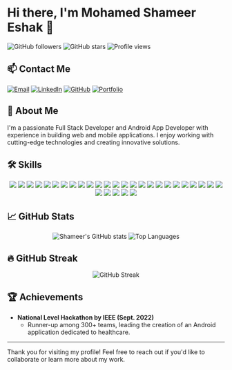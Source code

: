 # Hi there, I'm Mohamed Shameer Eshak 👋

![GitHub followers](https://img.shields.io/github/followers/Shameer24?label=Follow&style=social)
![GitHub stars](https://img.shields.io/github/stars/Shameer24?label=Stars&style=social)
![Profile views](https://komarev.com/ghpvc/?username=Shameer24&color=blueviolet)

## 📫 Contact Me
[![Email](https://img.shields.io/badge/Email-mohamedshameer2406@gmail.com-red?style=flat&logo=gmail&logoColor=white)](mailto:mohamedshameer2406@gmail.com)
[![LinkedIn](https://img.shields.io/badge/LinkedIn-Connect-blue?style=flat&logo=linkedin)](https://linkedin.com/in/mohamed-shameer-eshak)
[![GitHub](https://img.shields.io/badge/GitHub-Profile-black?style=flat&logo=github&logoColor=white)](https://github.com/Shameer24)
[![Portfolio](https://img.shields.io/badge/Portfolio-Visit-green?style=flat&logo=google-chrome&logoColor=white)](https://shameer24.github.io/MyPortfolio/)

## 🚀 About Me
I'm a passionate Full Stack Developer and Android App Developer with experience in building web and mobile applications. I enjoy working with cutting-edge technologies and creating innovative solutions.

## 🛠️ Skills
<div align="center">
  <img src="https://img.shields.io/badge/-JavaScript-black?style=flat-square&logo=javascript" />
  <img src="https://img.shields.io/badge/-TypeScript-black?style=flat-square&logo=typescript" />
  <img src="https://img.shields.io/badge/-Python-black?style=flat-square&logo=python" />
  <img src="https://img.shields.io/badge/-Java-black?style=flat-square&logo=java" />
  <img src="https://img.shields.io/badge/-C++-black?style=flat-square&logo=c%2B%2B" />
  <img src="https://img.shields.io/badge/-React-black?style=flat-square&logo=react" />
  <img src="https://img.shields.io/badge/-Next.js-black?style=flat-square&logo=next.js" />
  <img src="https://img.shields.io/badge/-Express.js-black?style=flat-square&logo=express" />
  <img src="https://img.shields.io/badge/-Electron-black?style=flat-square&logo=electron" />
  <img src="https://img.shields.io/badge/-HTML5-black?style=flat-square&logo=html5" />
  <img src="https://img.shields.io/badge/-CSS3-black?style=flat-square&logo=css3" />
  <img src="https://img.shields.io/badge/-TailwindCSS-black?style=flat-square&logo=tailwind-css" />
  <img src="https://img.shields.io/badge/-SQL-black?style=flat-square&logo=postgresql" />
  <img src="https://img.shields.io/badge/-MySQL-black?style=flat-square&logo=mysql" />
  <img src="https://img.shields.io/badge/-MongoDB-black?style=flat-square&logo=mongodb" />
  <img src="https://img.shields.io/badge/-PostgreSQL-black?style=flat-square&logo=postgresql" />
  <img src="https://img.shields.io/badge/-Git-black?style=flat-square&logo=git" />
  <img src="https://img.shields.io/badge/-GitHub-black?style=flat-square&logo=github" />
  <img src="https://img.shields.io/badge/-Bitbucket-black?style=flat-square&logo=bitbucket" />
  <img src="https://img.shields.io/badge/-Docker-black?style=flat-square&logo=docker" />
  <img src="https://img.shields.io/badge/-Jira-black?style=flat-square&logo=jira" />
  <img src="https://img.shields.io/badge/-SonarQube-black?style=flat-square&logo=sonarqube" />
  <img src="https://img.shields.io/badge/-Postman-black?style=flat-square&logo=postman" />
  <img src="https://img.shields.io/badge/-VS%20Code-black?style=flat-square&logo=visual-studio-code" />
  <img src="https://img.shields.io/badge/-Android%20Studio-black?style=flat-square&logo=android-studio" />
  <img src="https://img.shields.io/badge/-PyCharm-black?style=flat-square&logo=pycharm" />
  <img src="https://img.shields.io/badge/-Eclipse-black?style=flat-square&logo=eclipse" />
  <img src="https://img.shields.io/badge/-Windows-black?style=flat-square&logo=windows" />
  <img src="https://img.shields.io/badge/-Linux-black?style=flat-square&logo=linux" />
  <img src="https://img.shields.io/badge/-macOS-black?style=flat-square&logo=apple" />
</div>

## 📈 GitHub Stats
<div align="center">
  <img src="https://github-readme-stats.vercel.app/api?username=Shameer24&show_icons=true&theme=radical" alt="Shameer's GitHub stats" />
  <img src="https://github-readme-stats.vercel.app/api/top-langs/?username=Shameer24&layout=compact&theme=radical" alt="Top Languages" />
</div>

## 🔥 GitHub Streak
<div align="center">
  <img src="https://github-readme-streak-stats.herokuapp.com/?user=Shameer24&theme=radical" alt="GitHub Streak" />
</div>

## 🏆 Achievements
- **National Level Hackathon by IEEE (Sept. 2022)**
  - Runner-up among 300+ teams, leading the creation of an Android application dedicated to healthcare.

---

Thank you for visiting my profile! Feel free to reach out if you'd like to collaborate or learn more about my work.
